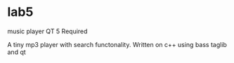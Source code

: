 # lab5
music player
QT 5 Required

A tiny mp3 player with search functonality.
Written on c++ using bass taglib and qt
